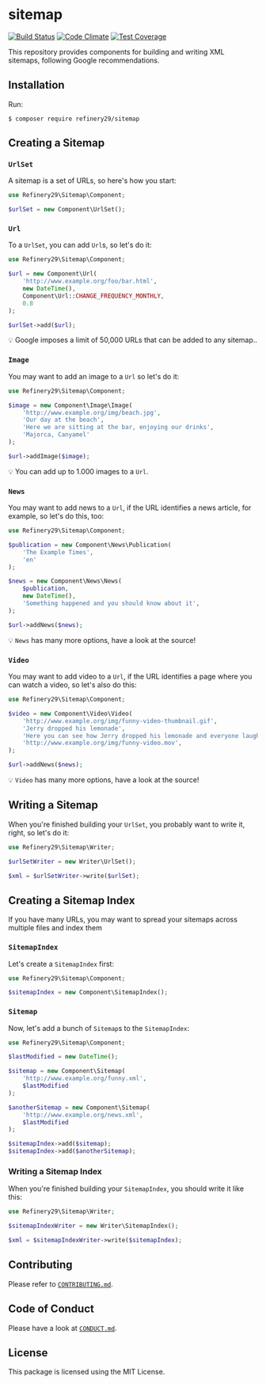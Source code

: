 # sitemap

[![Build Status](https://travis-ci.org/refinery29/sitemap.svg?branch=master)](https://travis-ci.org/refinery29/sitemap)
[![Code Climate](https://codeclimate.com/github/refinery29/sitemap/badges/gpa.svg)](https://codeclimate.com/github/refinery29/sitemap)
[![Test Coverage](https://codeclimate.com/github/refinery29/sitemap/badges/coverage.svg)](https://codeclimate.com/github/refinery29/sitemap/coverage)

This repository provides components for building and writing XML sitemaps, following Google recommendations.

## Installation

Run:

```
$ composer require refinery29/sitemap
```

## Creating a Sitemap

### `UrlSet`

A sitemap is a set of URLs, so here's how you start:


```php
use Refinery29\Sitemap\Component;

$urlSet = new Component\UrlSet();
```

### `Url`

To a `UrlSet`, you can add `Url`s, so let's do it:

```php
use Refinery29\Sitemap\Component;

$url = new Component\Url(
    'http://www.example.org/foo/bar.html',
    new DateTime(),
    Component\Url::CHANGE_FREQUENCY_MONTHLY,
    0.8
);

$urlSet->add($url);
```

:bulb: Google imposes a limit of 50,000 URLs that can be added to any sitemap..
 
### `Image`

You may want to add an image to a `Url` so let's do it:
 
```php
use Refinery29\Sitemap\Component;

$image = new Component\Image\Image(
    'http://www.example.org/img/beach.jpg',
    'Our day at the beach',
    'Here we are sitting at the bar, enjoying our drinks',
    'Majorca, Canyamel'
);

$url->addImage($image);
```

:bulb: You can add up to 1.000 images to a `Url`.

### `News`

You may want to add news to a `Url`, if the URL identifies a news article, for example, so let's do this, too:
 
```php
use Refinery29\Sitemap\Component;

$publication = new Component\News\Publication(
    'The Example Times',
    'en'
);

$news = new Component\News\News(
    $publication,
    new DateTime(),
    'Something happened and you should know about it',
);

$url->addNews($news);
```

:bulb: `News` has many more options, have a look at the source!

### `Video`

You may want to add video to a `Url`, if the URL identifies a page where you can watch a video, so let's also do this:
 
```php
use Refinery29\Sitemap\Component;

$video = new Component\Video\Video(
    'http://www.example.org/img/funny-video-thumbnail.gif',
    'Jerry dropped his lemonade',
    'Here you can see how Jerry dropped his lemonade and everyone laughs, it is really funny!',
    'http://www.example.org/img/funny-video.mov',
);

$url->addNews($news);
```

:bulb: `Video` has many more options, have a look at the source!


## Writing a Sitemap

When you're finished building your `UrlSet`, you probably want to write it, right, so let's do it:

```php
use Refinery29\Sitemap\Writer;

$urlSetWriter = new Writer\UrlSet();

$xml = $urlSetWriter->write($urlSet);
```

## Creating a Sitemap Index

If you have many URLs, you may want to spread your sitemaps across multiple files and index them

### `SitemapIndex`

Let's create a `SitemapIndex` first:
 
```php
use Refinery29\Sitemap\Component;

$sitemapIndex = new Component\SitemapIndex();
```

### `Sitemap`

Now, let's add a bunch of `Sitemap`s to the `SitemapIndex`:


```php
use Refinery29\Sitemap\Component;

$lastModified = new DateTime();

$sitemap = new Component\Sitemap(
    'http://www.example.org/funny.xml',
    $lastModified
);

$anotherSitemap = new Component\Sitemap(
    'http://www.example.org/news.xml',
    $lastModified
);

$sitemapIndex->add($sitemap);
$sitemapIndex->add($anotherSitemap);
```

### Writing a Sitemap Index

When you're finished building your `SitemapIndex`, you should write it like this:

```php
use Refinery29\Sitemap\Writer;

$sitemapIndexWriter = new Writer\SitemapIndex();

$xml = $sitemapIndexWriter->write($sitemapIndex);
```

## Contributing

Please refer to [`CONTRIBUTING.md`](.github/CONTRIBUTING.md).

## Code of Conduct

Please have a look at [`CONDUCT.md`](.github/CONDUCT.md).

## License

This package is licensed using the MIT License.
